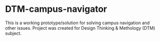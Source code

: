 # DTM-campus-navigator
This is a working prototype/solution for solving campus navigation and other issues. Project was created for Design Thinking &amp; Methology (DTM) subject.
